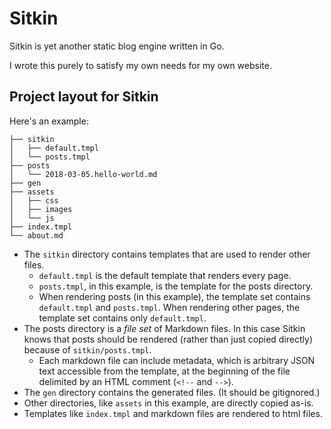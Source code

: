 # Sitkin

Sitkin is yet another static blog engine written in Go.

I wrote this purely to satisfy my own needs for my own website.

## Project layout for Sitkin

Here's an example:

```
├── sitkin
│   ├── default.tmpl
│   └── posts.tmpl
├── posts
│   └── 2018-03-05.hello-world.md
├── gen
├── assets
│   ├── css
│   ├── images
│   └── js
├── index.tmpl
└── about.md
```

* The `sitkin` directory contains templates that are used to render other files.
  - `default.tmpl` is the default template that renders every page.
  - `posts.tmpl`, in this example, is the template for the posts directory.
  - When rendering posts (in this example), the template set contains
    `default.tmpl` and `posts.tmpl`. When rendering other pages, the template
    set contains only `default.tmpl`.
* The posts directory is a *file set* of Markdown files. In this case Sitkin
  knows that posts should be rendered (rather than just copied directly) because
  of `sitkin/posts.tmpl`.
  - Each markdown file can include metadata, which is arbitrary JSON text
    accessible from the template, at the beginning of the file delimited by an
    HTML comment (`<!--` and `-->`).
* The `gen` directory contains the generated files. (It should be gitignored.)
* Other directories, like `assets` in this example, are directly copied as-is.
* Templates like `index.tmpl` and markdown files are rendered to html files.
